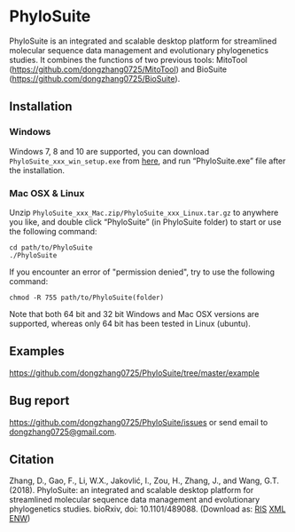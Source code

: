 # PhyloSuite
PhyloSuite is an integrated and scalable desktop platform for streamlined molecular sequence data management and evolutionary phylogenetics studies. It combines the functions of two previous tools: MitoTool (https://github.com/dongzhang0725/MitoTool) and BioSuite (https://github.com/dongzhang0725/BioSuite).

## Installation

### Windows
Windows 7, 8 and 10 are supported, you can download `PhyloSuite_xxx_win_setup.exe` from <a href="https://github.com/dongzhang0725/PhyloSuite/releases">here</a>, and run “PhyloSuite.exe” file after the installation.

### Mac OSX & Linux
Unzip `PhyloSuite_xxx_Mac.zip/PhyloSuite_xxx_Linux.tar.gz` to anywhere you like, and double click “PhyloSuite” (in PhyloSuite folder) to start or use the following command: 

```
cd path/to/PhyloSuite
./PhyloSuite
 ```
If you encounter an error of "permission denied", try to use the following command:

```
chmod -R 755 path/to/PhyloSuite(folder)
```

Note that both 64 bit and 32 bit Windows and Mac OSX versions are supported, whereas only 64 bit has been tested in Linux (ubuntu).

## Examples

https://github.com/dongzhang0725/PhyloSuite/tree/master/example

## Bug report

https://github.com/dongzhang0725/PhyloSuite/issues or send email to dongzhang0725@gmail.com.

## Citation
Zhang, D., Gao, F., Li, W.X., Jakovlić, I., Zou, H., Zhang, J., and Wang, G.T. (2018). PhyloSuite: an integrated and scalable desktop platform for streamlined molecular sequence data management and evolutionary phylogenetics studies. bioRxiv, doi: 10.1101/489088. (Download as: <a href="https://raw.githubusercontent.com/dongzhang0725/PhyloSuite/master/PhyloSuite_citation.ris">RIS</a>   <a href="https://raw.githubusercontent.com/dongzhang0725/PhyloSuite/master/PhyloSuite_citation.xml">XML</a>   <a href="https://raw.githubusercontent.com/dongzhang0725/PhyloSuite/master/PhyloSuite_citation.enw">ENW</a>)
